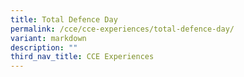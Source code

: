 ```yaml
---
title: Total Defence Day
permalink: /cce/cce-experiences/total-defence-day/
variant: markdown
description: ""
third_nav_title: CCE Experiences
---
```

